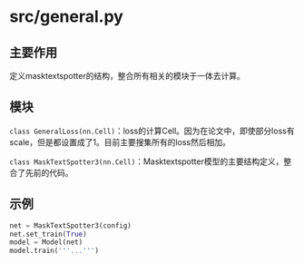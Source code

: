 # src/general.py

## 主要作用

定义masktextspotter的结构，整合所有相关的模块于一体去计算。

## 模块

`class GeneralLoss(nn.Cell)`：loss的计算Cell。因为在论文中，即使部分loss有scale，但是都设置成了1。目前主要搜集所有的loss然后相加。

`class MaskTextSpotter3(nn.Cell)`：Masktextspotter模型的主要结构定义，整合了先前的代码。

## 示例

~~~python
net = MaskTextSpotter3(config)
net.set_train(True)
model = Model(net)
model.train('''...''')
~~~


